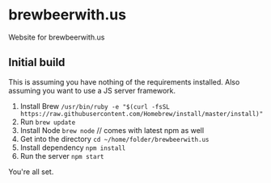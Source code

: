 # brewbeerwith.us
Website for brewbeerwith.us


## Initial build
This is assuming you have nothing of the requirements installed. Also assuming you want to use a JS server framework.

1. Install Brew `/usr/bin/ruby -e "$(curl -fsSL https://raw.githubusercontent.com/Homebrew/install/master/install)"`
1. Run `brew update`
1. Install Node `brew node` // comes with latest npm as well
1. Get into the directory `cd ~/home/folder/brewbeerwith.us`
1. Install dependency `npm install`
1. Run the server  `npm start`

You're all set.
